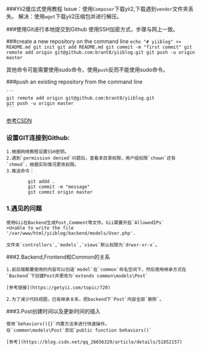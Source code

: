 ###Yii2傻瓜式使用教程
	Issue：使用`Composer`下载yii2,下载遇到`vendor`文件夹丢失。
	解决：使用`wget`下载yii2压缩包并进行解压。

###使用Git进行本地提交到Github
	使用SSH加密方式，步骤与网上一致。

###create a new repository on the command line
	```
	echo "# yiiblog" >> README.md
	git init
	git add README.md
	git commit -m "first commit"
	git remote add origin git@github.com:brant8/yiiblog.git
	git push -u origin master
	```

其他命令可能需要使用sudo命令，使用`push`反而不能使用sudo命令。

###push an existing repository from the command line

	```
	git remote add origin git@github.com:brant8/yiiblog.git
	git push -u origin master
	```
[参考CSDN](https://blog.csdn.net/u012526120/article/details/49401871)


### 设置GIT连接到Github:
	1.根据网络教程设置SSH密钥。
	2.遇到`permission denied`问题后，查看本目录权限，用户组权限`chown`还有`chmod`，根据实际情况更改权限。
	3.推送命令：

```
		git addd .
		git commit -m "message"
		git commit origin master
```

### 1.遇见的问题

	使用Gii在Backend生成Post,Comment等文件。Gii需要开启`AllowedIPs`
	>Unable to write the file '/var/www/html/yiiblog/backend/models/User.php'.

	文件夹`controllers`,`models`,`views`默认权限为`drwxr-xr-x`。

###2.Backend,Frontend和Common的关系
	
	1.前后端都要使用的内容可以创造`model`在`common`命名空间下，然后使用继承方式在`Backend`下创建Post并更改为`extends common\models\Post`

	[参考链接](https://getyii.com/topic/720)

	2.为了减少代码视图，已有继承关系，把backend下`Post`内容全部`删除`。

###3.Post创建时间以及更新时间的插入

	使用`behaviors(){}`内置方法来进行快速操作。
	在`common\models\Post`添加`public function behaviors()`

	[参考](https://blog.csdn.net/qq_26656329/article/details/51852157)

###





